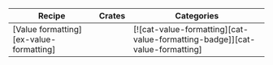 | Recipe | Crates | Categories |
|--------|--------|------------|
| [Value formatting][ex-value-formatting] |  | [![cat-value-formatting][cat-value-formatting-badge]][cat-value-formatting] |
